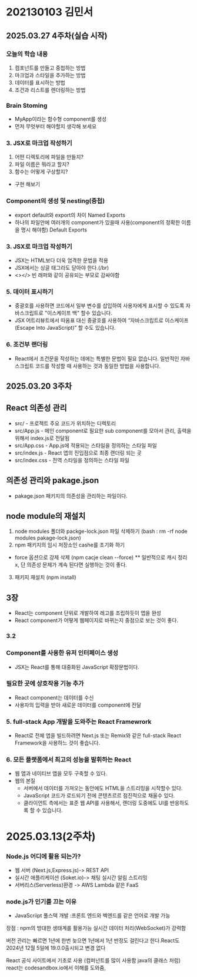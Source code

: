 # 202130103 김민서

## 2025.03.27 4주차(실습 시작)

### 오늘의 학습 내용

1. 컴포넌트를 만들고 중첩하는 방법
2. 마크업과 스타일을 추가하는 방법
3. 데이터를 표시하는 방법
4. 조건과 리스트를 렌더링하는 방법

### Brain Stoming

- MyApp이라는 함수형 component를 생성
- 먼저 무엇부터 해야할지 생각해 보세요

### 3. JSX로 마크업 작성하기

1. 어떤 디렉토리에 파일을 만들지?
2. 파일 이름은 뭐라고 할지?
3. 함수는 어떻게 구상할지?

- 구현 해보기

### Component의 생성 및 nesting(중첩)

- export default와 export의 차이
  Named Exports
- 하나의 파일안에 여러개의 component가 있을때 사용(component의 정확한 이름을 명시 해야함)
  Default Exports

### 3. JSX로 마크업 작성하기

- JSX는 HTML보다 더욱 엄격한 문법을 적용
- JSX에서는 싱글 태그라도 닫아야 한다.(/br)
- <></> 빈 래퍼와 같이 공유되는 부모로 감싸야함

### 5. 데이터 표시하기

- 중괄호를 사용하면 코드에서 일부 변수를 삽입하여 사용자에게 표시할 수 있도록 자바스크립트로 "이스케이프 백" 할수 있습니다.<br>
- JSX 어트리뷰트에서 따옴표 대신 중괄호를 사용하여 “자바스크립트로 이스케이프(Escape Into JavaScript)” 할 수도 있습니다.

### 6. 조건부 랜더링

- React에서 조건문을 작성하는 데에는 특별한 문법이 필요 없습니다. 일반적인 자바스크립트 코드를 작성할 때 사용하는 것과 동일한 방법을 사용합니다.

## 2025.03.20 3주차

## React 의존성 관리

- src/ - 프로젝트 주요 코드가 위치하는 디렉토리
- src/App.js - 메인 component로 필요한 sub component를 모아서 관리, 출력을 위해서 index.js로 전달됨
- src/App.css - App.js에 적용되는 스타일을 정의하는 스타일 파일
- src/index.js - React 앱의 진입점으로 최종 랜더링 되는 곳
- src/index.css - 전역 스타일을 정의하는 스타일 파일

## 의존성 관리와 pakage.json

- pakage.json 패키지의 의존성을 관리하는 파일이다.

## node module의 재설치

1. node modules 폴더와 packge-lock.json 파일 삭제하기 (bash : rm -rf node modules pakage-lock.json)
2. npm 패키지의 임시 저장소인 cashe를 초기화 하기

- force 옵션으로 강제 삭제 (npm cacje clean --force)
  \*\* 일반적으로 캐시 정리x, 단 의존성 문제가 계속 된다면 실행하는 것이 좋다.

3. 패키지 재설치
   (npm install)

## 3장

- React는 component 단위로 개발하여 레고를 조립하듯이 앱을 완성
- React component가 어떻게 웹페이지로 바뀌는지 중점으로 보는 것이 좋다.

### 3.2

### Component를 사용한 유저 인터페이스 생성

- JSX는 React를 통해 대중화된 JavaScript 확장문법이다.

### 필요한 곳에 상호작용 기능 추가

- React component는 데이터를 수신
- 사용자의 입력을 받아 새로운 데이터를 component에 전달

### 5. full-stack App 개발을 도와주는 React Framewrork

- React로 전체 앱을 빌드하려면 Next.js 또는 Remix와 같은 full-stack React Framework을 사용하느 것이 좋습니다.

### 6. 모든 플랫폼에서 최고의 성능을 발휘하는 React

- 웹 앱과 네이티브 앱을 모두 구축할 수 있다.
- 웹의 본질
  - 서버에서 데이터를 가져오는 동안에도 HTML을 스트리밍을 시작할수 있다.
  - JavaScript 코드가 로드되기 전에 콘텐츠르르 점진적으로 채울수 있다.
  - 클라이언트 측에서는 표준 웹 API를 사용해서, 랜더링 도중에도 UI를 반응하도록 할 수 있습니다.

# 2025.03.13(2주차)

### Node.js 어디에 활용 되는가?

- 웹 서버 (Next.js,Express.js)-> REST API
- 실시간 애플리케이션 (Soket.io)-> 채팅 실시간 알림 스트리밍
- 서버리스(Serverless)환경 -> AWS Lambda 같은 FaaS

### node.js가 인기를 끄는 이유

- JavaScriipt 풀스택 개발 :프론트 엔드와 벡엔드를 같은 언어로 개발 가능

장점 : npm의 방대한 생태계를 활용가능
실시간 데이터 처리(WebSocket)가 강력함

버전 관리는 빠르면 1년에 한번 늦으면 1년에서 1년 반정도 걸린다고 한다.React도
2024년 12월 5일에 19.0.0출시되고 변경 없다

React 공식 사이트에서 기초로 사용
(컴퍼넌트를 많이 사용함 java의 클래스 처럼)
react는 codesandbox.io에서 이해를 도와줌,
